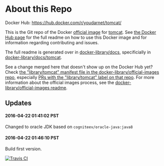 # About this Repo

Docker Hub: https://hub.docker.com/r/youdarnet/tomcat/

This is the Git repo of the Docker [official image](https://docs.docker.com/docker-hub/official_repos/) for [tomcat](https://registry.hub.docker.com/_/tomcat/). See [the Docker Hub page](https://registry.hub.docker.com/_/tomcat/) for the full readme on how to use this Docker image and for information regarding contributing and issues.

The full readme is generated over in [docker-library/docs](https://github.com/docker-library/docs), specificially in [docker-library/docs/tomcat](https://github.com/docker-library/docs/tree/master/tomcat).

See a change merged here that doesn't show up on the Docker Hub yet? Check [the "library/tomcat" manifest file in the docker-library/official-images repo](https://github.com/docker-library/official-images/blob/master/library/tomcat), especially [PRs with the "library/tomcat" label on that repo](https://github.com/docker-library/official-images/labels/library%2Ftomcat). For more information about the official images process, see the [docker-library/official-images readme](https://github.com/docker-library/official-images/blob/master/README.md).

## Updates

#### 2016-04-22 01:41:02 PST

Changed to oracle JDK based on `cogniteev/oracle-java:java8`

#### 2016-04-22 01:46:10 PST

Build first version.

[![Travis CI](https://img.shields.io/travis/docker-library/tomcat/master.svg)](https://travis-ci.org/docker-library/tomcat/branches)

<!-- THIS FILE IS GENERATED BY https://github.com/docker-library/docs/blob/master/generate-repo-stub-readme.sh -->
